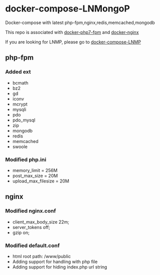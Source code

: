 # docker-compose-LNMongoP
Docker-compose with latest php-fpm,nginx,redis,memcached,mongodb

This repo is associated with [docker-php7-fpm](https://github.com/yansongda/docker-php7-fpm) and [docker-nginx](https://github.com/yansongda/docker-nginx)

If you are looking for LNMP, please go to [docker-compose-LNMP](https://github.com/yansongda/docker-compose-LNMP)

## php-fpm

### Added ext
- bcmath
- bz2 
- gd 
- iconv 
- mcrypt 
- mysqli
- pdo
- pdo_mysql
- zip
- mongodb
- redis
- memcached
- swoole

### Modified php.ini
- memory_limit = 256M
- post_max_size = 20M
- upload_max_filesize = 20M


## nginx

### Modified nginx.conf
- client_max_body_size 22m;    
- server_tokens off;
- gzip  on;

### Modified default.conf
- html root path: /www/public
- Adding support for handling with php file
- Adding support for hiding index.php url string
